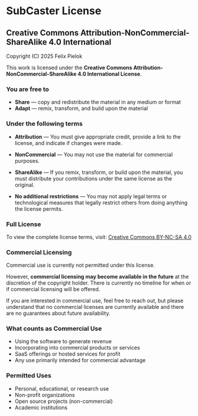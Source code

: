 # SubCaster License

## Creative Commons Attribution-NonCommercial-ShareAlike 4.0 International

Copyright (C) 2025 Felix Pielok

This work is licensed under the **Creative Commons Attribution-NonCommercial-ShareAlike 4.0 International License**.

### You are free to

- **Share** — copy and redistribute the material in any medium or format
- **Adapt** — remix, transform, and build upon the material

### Under the following terms

- **Attribution** — You must give appropriate credit, provide a link to the license, and indicate if changes were made.

- **NonCommercial** — You may not use the material for commercial purposes.

- **ShareAlike** — If you remix, transform, or build upon the material, you must distribute your contributions under the same license as the original.

- **No additional restrictions** — You may not apply legal terms or technological measures that legally restrict others from doing anything the license permits.

### Full License

To view the complete license terms, visit: [Creative Commons BY-NC-SA 4.0](https://creativecommons.org/licenses/by-nc-sa/4.0/)

### Commercial Licensing

Commercial use is currently not permitted under this license.

However, **commercial licensing may become available in the future** at the discretion of the copyright holder. There is currently no timeline for when or if commercial licensing will be offered.

If you are interested in commercial use, feel free to reach out, but please understand that no commercial licenses are currently available and there are no guarantees about future availability.

### What counts as Commercial Use

- Using the software to generate revenue
- Incorporating into commercial products or services
- SaaS offerings or hosted services for profit
- Any use primarily intended for commercial advantage

### Permitted Uses

- Personal, educational, or research use
- Non-profit organizations
- Open source projects (non-commercial)
- Academic institutions